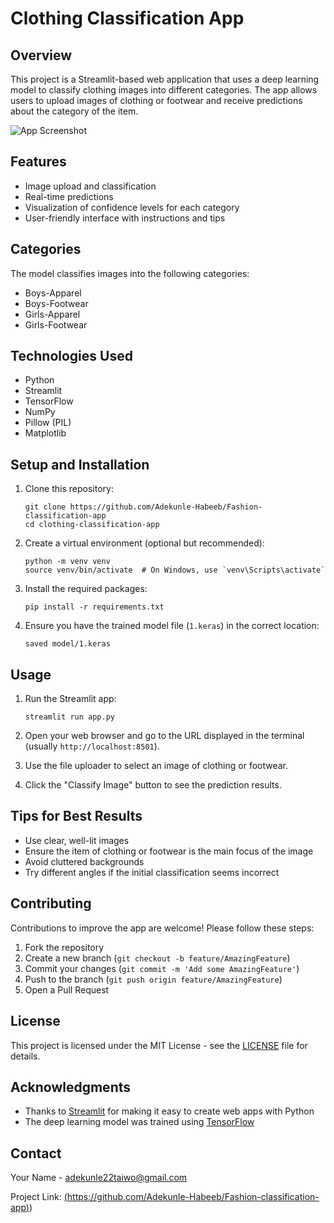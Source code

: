 # Clothing Classification App

## Overview

This project is a Streamlit-based web application that uses a deep learning model to classify clothing images into different categories. The app allows users to upload images of clothing or footwear and receive predictions about the category of the item.

![App Screenshot](path_to_screenshot.png)

## Features

- Image upload and classification
- Real-time predictions
- Visualization of confidence levels for each category
- User-friendly interface with instructions and tips

## Categories

The model classifies images into the following categories:
- Boys-Apparel
- Boys-Footwear
- Girls-Apparel
- Girls-Footwear

## Technologies Used

- Python
- Streamlit
- TensorFlow
- NumPy
- Pillow (PIL)
- Matplotlib

## Setup and Installation

1. Clone this repository:
   ```
   git clone https://github.com/Adekunle-Habeeb/Fashion-classification-app
   cd clothing-classification-app
   ```

2. Create a virtual environment (optional but recommended):
   ```
   python -m venv venv
   source venv/bin/activate  # On Windows, use `venv\Scripts\activate`
   ```

3. Install the required packages:
   ```
   pip install -r requirements.txt
   ```

4. Ensure you have the trained model file (`1.keras`) in the correct location:
   ```
   saved model/1.keras
   ```

## Usage

1. Run the Streamlit app:
   ```
   streamlit run app.py
   ```

2. Open your web browser and go to the URL displayed in the terminal (usually `http://localhost:8501`).

3. Use the file uploader to select an image of clothing or footwear.

4. Click the "Classify Image" button to see the prediction results.

## Tips for Best Results

- Use clear, well-lit images
- Ensure the item of clothing or footwear is the main focus of the image
- Avoid cluttered backgrounds
- Try different angles if the initial classification seems incorrect

## Contributing

Contributions to improve the app are welcome! Please follow these steps:

1. Fork the repository
2. Create a new branch (`git checkout -b feature/AmazingFeature`)
3. Commit your changes (`git commit -m 'Add some AmazingFeature'`)
4. Push to the branch (`git push origin feature/AmazingFeature`)
5. Open a Pull Request

## License

This project is licensed under the MIT License - see the [LICENSE](LICENSE) file for details.

## Acknowledgments

- Thanks to [Streamlit](https://www.streamlit.io/) for making it easy to create web apps with Python
- The deep learning model was trained using [TensorFlow](https://www.tensorflow.org/)

## Contact

Your Name - adekunle22taiwo@gmail.com

Project Link: [(https://github.com/Adekunle-Habeeb/Fashion-classification-app)](https://github.com/Adekunle-Habeeb/Fashion-classification-app))
